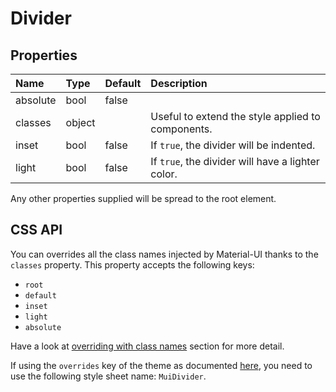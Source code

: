 # Divider



## Properties
| Name | Type | Default | Description |
|:-----|:-----|:--------|:------------|
| absolute | bool | false |  |
| classes | object |  | Useful to extend the style applied to components. |
| inset | bool | false | If `true`, the divider will be indented. |
| light | bool | false | If `true`, the divider will have a lighter color. |

Any other properties supplied will be spread to the root element.

## CSS API

You can overrides all the class names injected by Material-UI thanks to the `classes` property.
This property accepts the following keys:
- `root`
- `default`
- `inset`
- `light`
- `absolute`

Have a look at [overriding with class names](/customization/overrides#overriding-with-class-names)
section for more detail.

If using the `overrides` key of the theme as documented
[here](/customization/themes#customizing-all-instances-of-a-component-type),
you need to use the following style sheet name: `MuiDivider`.

